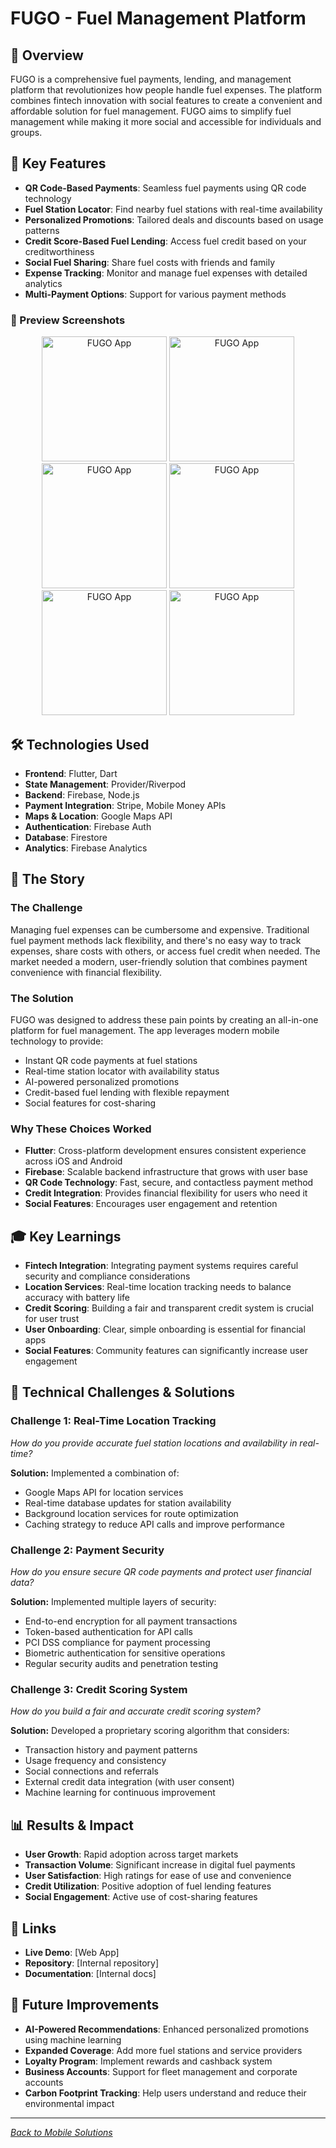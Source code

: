 # FUGO - Fuel Management Platform

## 🎯 Overview
FUGO is a comprehensive fuel payments, lending, and management platform that revolutionizes how people handle fuel expenses. The platform combines fintech innovation with social features to create a convenient and affordable solution for fuel management. FUGO aims to simplify fuel management while making it more social and accessible for individuals and groups.

## 🚀 Key Features
- **QR Code-Based Payments**: Seamless fuel payments using QR code technology
- **Fuel Station Locator**: Find nearby fuel stations with real-time availability
- **Personalized Promotions**: Tailored deals and discounts based on usage patterns
- **Credit Score-Based Fuel Lending**: Access fuel credit based on your creditworthiness
- **Social Fuel Sharing**: Share fuel costs with friends and family
- **Expense Tracking**: Monitor and manage fuel expenses with detailed analytics
- **Multi-Payment Options**: Support for various payment methods

### 📸 Preview Screenshots

<div align="center">
  <img src="../screenshots/fugo/fugo-home.png" alt="FUGO App" width="200"/>
  <img src="../screenshots/fugo/fugo-stations.png" alt="FUGO App" width="200"/>
  <img src="../screenshots/fugo/fugo-payment.png" alt="FUGO App" width="200"/>
  <img src="../screenshots/fugo/fugo-qr.png" alt="FUGO App" width="200"/>
  <img src="../screenshots/fugo/fugo-wallet.png" alt="FUGO App" width="200"/>
  <img src="../screenshots/fugo/fugo-lending.png" alt="FUGO App" width="200"/>
</div>

## 🛠️ Technologies Used
- **Frontend**: Flutter, Dart
- **State Management**: Provider/Riverpod
- **Backend**: Firebase, Node.js
- **Payment Integration**: Stripe, Mobile Money APIs
- **Maps & Location**: Google Maps API
- **Authentication**: Firebase Auth
- **Database**: Firestore
- **Analytics**: Firebase Analytics

## 📖 The Story

### The Challenge
Managing fuel expenses can be cumbersome and expensive. Traditional fuel payment methods lack flexibility, and there's no easy way to track expenses, share costs with others, or access fuel credit when needed. The market needed a modern, user-friendly solution that combines payment convenience with financial flexibility.

### The Solution
FUGO was designed to address these pain points by creating an all-in-one platform for fuel management. The app leverages modern mobile technology to provide:
- Instant QR code payments at fuel stations
- Real-time station locator with availability status
- AI-powered personalized promotions
- Credit-based fuel lending with flexible repayment
- Social features for cost-sharing

### Why These Choices Worked
- **Flutter**: Cross-platform development ensures consistent experience across iOS and Android
- **Firebase**: Scalable backend infrastructure that grows with user base
- **QR Code Technology**: Fast, secure, and contactless payment method
- **Credit Integration**: Provides financial flexibility for users who need it
- **Social Features**: Encourages user engagement and retention

## 🎓 Key Learnings
- **Fintech Integration**: Integrating payment systems requires careful security and compliance considerations
- **Location Services**: Real-time location tracking needs to balance accuracy with battery life
- **Credit Scoring**: Building a fair and transparent credit system is crucial for user trust
- **User Onboarding**: Clear, simple onboarding is essential for financial apps
- **Social Features**: Community features can significantly increase user engagement

## 🔧 Technical Challenges & Solutions

### Challenge 1: Real-Time Location Tracking
*How do you provide accurate fuel station locations and availability in real-time?*

**Solution:** Implemented a combination of:
- Google Maps API for location services
- Real-time database updates for station availability
- Background location services for route optimization
- Caching strategy to reduce API calls and improve performance

### Challenge 2: Payment Security
*How do you ensure secure QR code payments and protect user financial data?*

**Solution:** Implemented multiple layers of security:
- End-to-end encryption for all payment transactions
- Token-based authentication for API calls
- PCI DSS compliance for payment processing
- Biometric authentication for sensitive operations
- Regular security audits and penetration testing

### Challenge 3: Credit Scoring System
*How do you build a fair and accurate credit scoring system?*

**Solution:** Developed a proprietary scoring algorithm that considers:
- Transaction history and payment patterns
- Usage frequency and consistency
- Social connections and referrals
- External credit data integration (with user consent)
- Machine learning for continuous improvement

## 📊 Results & Impact
- **User Growth**: Rapid adoption across target markets
- **Transaction Volume**: Significant increase in digital fuel payments
- **User Satisfaction**: High ratings for ease of use and convenience
- **Credit Utilization**: Positive adoption of fuel lending features
- **Social Engagement**: Active use of cost-sharing features

## 🔗 Links
- **Live Demo**: [Web App]
- **Repository**: [Internal repository]
- **Documentation**: [Internal docs]

## 🎯 Future Improvements
- **AI-Powered Recommendations**: Enhanced personalized promotions using machine learning
- **Expanded Coverage**: Add more fuel stations and service providers
- **Loyalty Program**: Implement rewards and cashback system
- **Business Accounts**: Support for fleet management and corporate accounts
- **Carbon Footprint Tracking**: Help users understand and reduce their environmental impact

---

*[Back to Mobile Solutions](mobile-solutions.md)*


